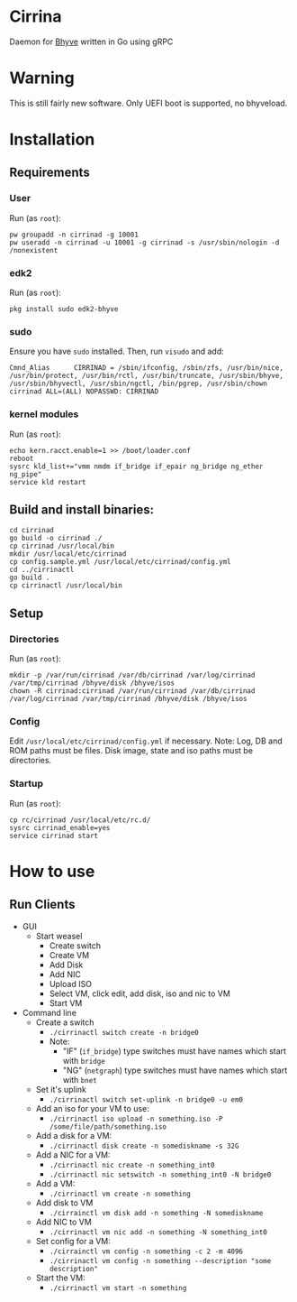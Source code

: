 # Cirrina

Daemon for [Bhyve](https://wiki.freebsd.org/bhyve) written in Go using gRPC

# Warning

This is still fairly new software. Only UEFI boot is supported, no bhyveload.

# Installation

## Requirements

### User

Run (as `root`):

```
pw groupadd -n cirrinad -g 10001
pw useradd -n cirrinad -u 10001 -g cirrinad -s /usr/sbin/nologin -d /nonexistent
```

### edk2

Run (as `root`):

```
pkg install sudo edk2-bhyve
```

### sudo

Ensure you have `sudo` installed. Then, run `visudo` and add:

```
Cmnd_Alias      CIRRINAD = /sbin/ifconfig, /sbin/zfs, /usr/bin/nice, /usr/bin/protect, /usr/bin/rctl, /usr/bin/truncate, /usr/sbin/bhyve, /usr/sbin/bhyvectl, /usr/sbin/ngctl, /bin/pgrep, /usr/sbin/chown
cirrinad ALL=(ALL) NOPASSWD: CIRRINAD
```

### kernel modules

Run (as `root`):

```
echo kern.racct.enable=1 >> /boot/loader.conf
reboot
sysrc kld_list+="vmm nmdm if_bridge if_epair ng_bridge ng_ether ng_pipe"
service kld restart
```

## Build and install binaries:

```
cd cirrinad
go build -o cirrinad ./
cp cirrinad /usr/local/bin
mkdir /usr/local/etc/cirrinad
cp config.sample.yml /usr/local/etc/cirrinad/config.yml
cd ../cirrinactl
go build .
cp cirrinactl /usr/local/bin
```

## Setup

### Directories

Run (as `root`):

```
mkdir -p /var/run/cirrinad /var/db/cirrinad /var/log/cirrinad /var/tmp/cirrinad /bhyve/disk /bhyve/isos
chown -R cirrinad:cirrinad /var/run/cirrinad /var/db/cirrinad /var/log/cirrinad /var/tmp/cirrinad /bhyve/disk /bhyve/isos
```

### Config

Edit `/usr/local/etc/cirrinad/config.yml` if necessary. Note: Log, DB and ROM paths must be files. Disk image, state
and iso paths must be directories.

### Startup

Run (as `root`):

```
cp rc/cirrinad /usr/local/etc/rc.d/
sysrc cirrinad_enable=yes
service cirrinad start
```

# How to use

## Run Clients

* GUI
  * Start weasel
    * Create switch
    * Create VM
    * Add Disk
    * Add NIC
    * Upload ISO
    * Select VM, click edit, add disk, iso and nic to VM
    * Start VM
* Command line
  * Create a switch
    * `./cirrinactl switch create -n bridge0`
    * Note:
      * "IF" (`if_bridge`) type switches must have names which start with `bridge`
      * "NG" (`netgraph`) type switches must have names which start with `bnet`
  * Set it's uplink
    * `./cirrinactl switch set-uplink -n bridge0 -u em0`
  * Add an iso for your VM to use:
    * `./cirrinactl iso upload -n something.iso -P /some/file/path/something.iso`
  * Add a disk for a VM:
    * `./cirrinactl disk create -n somediskname -s 32G`
  * Add a NIC for a VM:
    * `./cirrinactl nic create -n something_int0`
    * `./cirrinactl nic setswitch -n something_int0 -N bridge0`
  * Add a VM:
    * `./cirrinactl vm create -n something`
  * Add disk to VM
    * `./cirrainctl vm disk add -n something -N somediskname`
  * Add NIC to VM
    * `./cirrinactl vm nic add -n something -N something_int0`
  * Set config for a VM:
    * `./cirrainctl vm config -n something -c 2 -m 4096`
    * `./cirrinactl vm config -n something --description "some description"`
  * Start the VM:
    * `./cirrinactl vm start -n something`
